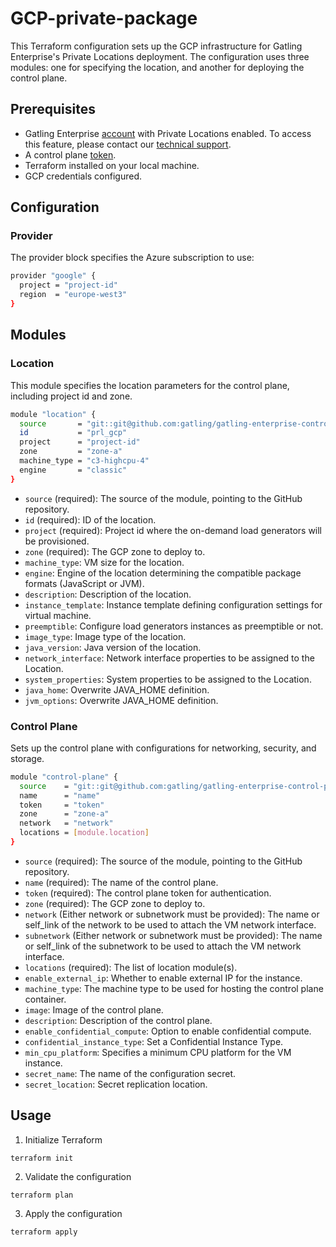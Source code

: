 # GCP-private-package

This Terraform configuration sets up the GCP infrastructure for Gatling Enterprise's Private Locations deployment. The configuration uses three modules: one for specifying the location, and another for deploying the control plane.

## Prerequisites

- Gatling Enterprise [account](https://auth.gatling.io/auth/realms/gatling/protocol/openid-connect/auth?client_id=gatling-enterprise-cloud-public&response_type=code&scope=openid&redirect_uri=https%3A%2F%2Fcloud.gatling.io%2Fr%2Fgatling) with Private Locations enabled. To access this feature, please contact our [technical support](https://gatlingcorp.atlassian.net/servicedesk/customer/portal/8/group/12/create/59?summary=Private+Locations&description=Contact%20email%3A%20%3Cemail%3E%0A%0AHello%2C%20we%20would%20like%20to%20enable%20the%20private%20locations%20feature%20on%20our%20organization.).
- A control plane [token](https://docs.gatling.io/reference/install/cloud/private-locations/introduction/#token).
- Terraform installed on your local machine.
- GCP credentials configured.

## Configuration

### Provider

The provider block specifies the Azure subscription to use:

```sh
provider "google" {
  project = "project-id"
  region  = "europe-west3"
}
```

## Modules

### Location

This module specifies the location parameters for the control plane, including project id and zone.

```sh
module "location" {
  source       = "git::git@github.com:gatling/gatling-enterprise-control-plane-deployment//terraform/gcp/location"
  id           = "prl_gcp"
  project      = "project-id"
  zone         = "zone-a"
  machine_type = "c3-highcpu-4"
  engine       = "classic"
}
```

- `source` (required): The source of the module, pointing to the GitHub repository.
- `id` (required): ID of the location.
- `project` (required): Project id where the on-demand load generators will be provisioned.
- `zone` (required): The GCP zone to deploy to.
- `machine_type`: VM size for the location.
- `engine`: Engine of the location determining the compatible package formats (JavaScript or JVM).
- `description`: Description of the location.
- `instance_template`: Instance template defining configuration settings for virtual machine.
- `preemptible`: Configure load generators instances as preemptible or not.
- `image_type`: Image type of the location.
- `java_version`: Java version of the location.
- `network_interface`: Network interface properties to be assigned to the Location.
- `system_properties`: System properties to be assigned to the Location.
- `java_home`: Overwrite JAVA_HOME definition.
- `jvm_options`: Overwrite JAVA_HOME definition.

### Control Plane

Sets up the control plane with configurations for networking, security, and storage.

```sh
module "control-plane" {
  source    = "git::git@github.com:gatling/gatling-enterprise-control-plane-deployment//terraform/gcp/control-plane"
  name      = "name"
  token     = "token"
  zone      = "zone-a"
  network   = "network"
  locations = [module.location]
}
```

- `source` (required): The source of the module, pointing to the GitHub repository.
- `name` (required): The name of the control plane.
- `token` (required): The control plane token for authentication.
- `zone` (required): The GCP zone to deploy to.
- `network` (Either network or subnetwork must be provided): The name or self_link of the network to be used to attach the VM network interface.
- `subnetwork` (Either network or subnetwork must be provided):  The name or self_link of the subnetwork to be used to attach the VM network interface.
- `locations` (required): The list of location module(s).
- `enable_external_ip`: Whether to enable external IP for the instance.
- `machine_type`: The machine type to be used for hosting the control plane container.
- `image`: Image of the control plane.
- `description`: Description of the control plane.
- `enable_confidential_compute`: Option to enable confidential compute.
- `confidential_instance_type`: Set a Confidential Instance Type.
- `min_cpu_platform`: Specifies a minimum CPU platform for the VM instance.
- `secret_name`: The name of the configuration secret.
- `secret_location`: Secret replication location.

## Usage

1. Initialize Terraform

```console
terraform init
```

2. Validate the configuration

```console
terraform plan
```

3. Apply the configuration

```console
terraform apply
```
